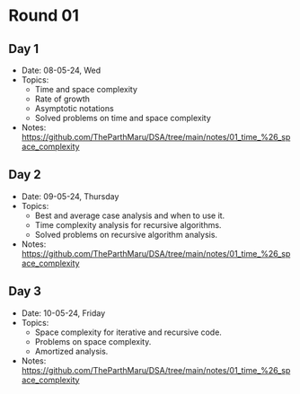 # Round 01

## Day 1

- Date: 08-05-24, Wed
- Topics:
  - Time and space complexity
  - Rate of growth
  - Asymptotic notations
  - Solved problems on time and space complexity
- Notes: <https://github.com/TheParthMaru/DSA/tree/main/notes/01_time_%26_space_complexity>

## Day 2

- Date: 09-05-24, Thursday
- Topics:
  - Best and average case analysis and when to use it.
  - Time complexity analysis for recursive algorithms.
  - Solved problems on recursive algorithm analysis.
- Notes: <https://github.com/TheParthMaru/DSA/tree/main/notes/01_time_%26_space_complexity>

## Day 3

- Date: 10-05-24, Friday
- Topics:
  - Space complexity for iterative and recursive code.
  - Problems on space complexity.
  - Amortized analysis.
- Notes: <https://github.com/TheParthMaru/DSA/tree/main/notes/01_time_%26_space_complexity>
